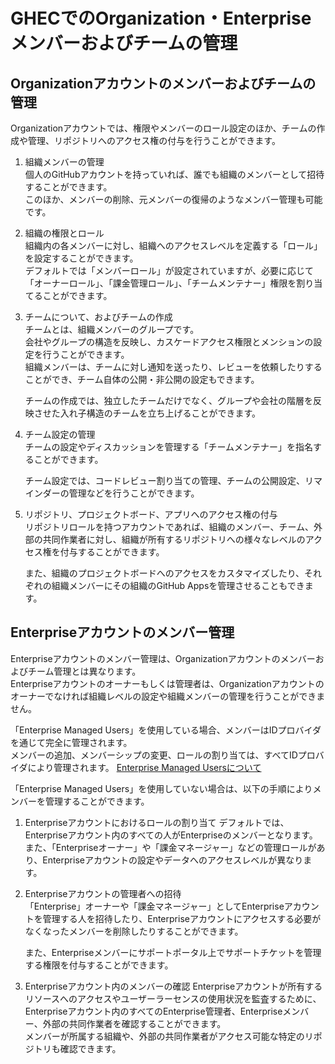 # GHECでのOrganization・Enterpriseメンバーおよびチームの管理

## Organizationアカウントのメンバーおよびチームの管理

Organizationアカウントでは、権限やメンバーのロール設定のほか、チームの作成や管理、リポジトリへのアクセス権の付与を行うことができます。

1. 組織メンバーの管理  
    個人のGitHubアカウントを持っていれば、誰でも組織のメンバーとして招待することができます。  
    このほか、メンバーの削除、元メンバーの復帰のようなメンバー管理も可能です。

1. 組織の権限とロール  
    組織内の各メンバーに対し、組織へのアクセスレベルを定義する「ロール」を設定することができます。  
    デフォルトでは「メンバーロール」が設定されていますが、必要に応じて「オーナーロール」、「課金管理ロール」、「チームメンテナー」権限を割り当てることができます。

1. チームについて、およびチームの作成  
    チームとは、組織メンバーのグループです。  
    会社やグループの構造を反映し、カスケードアクセス権限とメンションの設定を行うことができます。  
    組織メンバーは、チームに対し通知を送ったり、レビューを依頼したりすることができ、チーム自体の公開・非公開の設定もできます。  
    
    チームの作成では、独立したチームだけでなく、グループや会社の階層を反映させた入れ子構造のチームを立ち上げることができます。

1. チーム設定の管理  
    チームの設定やディスカッションを管理する「チームメンテナー」を指名することができます。  

    チーム設定では、コードレビュー割り当ての管理、チームの公開設定、リマインダーの管理などを行うことができます。

1. リポジトリ、プロジェクトボード、アプリへのアクセス権の付与  
    リポジトリロールを持つアカウントであれば、組織のメンバー、チーム、外部の共同作業者に対し、組織が所有するリポジトリへの様々なレベルのアクセス権を付与することができます。  

    また、組織のプロジェクトボードへのアクセスをカスタマイズしたり、それぞれの組織メンバーにその組織のGitHub Appsを管理させることもできます。

## Enterpriseアカウントのメンバー管理

Enterpriseアカウントのメンバー管理は、Organizationアカウントのメンバーおよびチーム管理とは異なります。  
Enterpriseアカウントのオーナーもしくは管理者は、Organizationアカウントのオーナーでなければ組織レベルの設定や組織メンバーの管理を行うことができません。  

「Enterprise Managed Users」を使用している場合、メンバーはIDプロバイダを通じて完全に管理されます。  
メンバーの追加、メンバーシップの変更、ロールの割り当ては、すべてIDプロバイダにより管理されます。 [Enterprise Managed Usersについて](https://docs.github.com/en/enterprise-cloud@latest/admin/authentication/managing-your-enterprise-users-with-your-identity-provider/about-enterprise-managed-users)  

「Enterprise Managed Users」を使用していない場合は、以下の手順によりメンバーを管理することができます。

1. Enterpriseアカウントにおけるロールの割り当て
    デフォルトでは、Enterpriseアカウント内のすべての人がEnterpriseのメンバーとなります。  
    また、「Enterpriseオーナー」や「課金マネージャー」などの管理ロールがあり、Enterpriseアカウントの設定やデータへのアクセスレベルが異なります。

1. Enterpriseアカウントの管理者への招待  
    「Enterprise」オーナーや「課金マネージャー」としてEnterpriseアカウントを管理する人を招待したり、Enterpriseアカウントにアクセスする必要がなくなったメンバーを削除したりすることができます。  

    また、Enterpriseメンバーにサポートポータル上でサポートチケットを管理する権限を付与することができます。

1. Enterpriseアカウント内のメンバーの確認
    Enterpriseアカウントが所有するリソースへのアクセスやユーザーラーセンスの使用状況を監査するために、Enterpriseアカウント内のすべてのEnterprise管理者、Enterpriseメンバー、外部の共同作業者を確認することができます。  
    メンバーが所属する組織や、外部の共同作業者がアクセス可能な特定のリポジトリも確認できます。